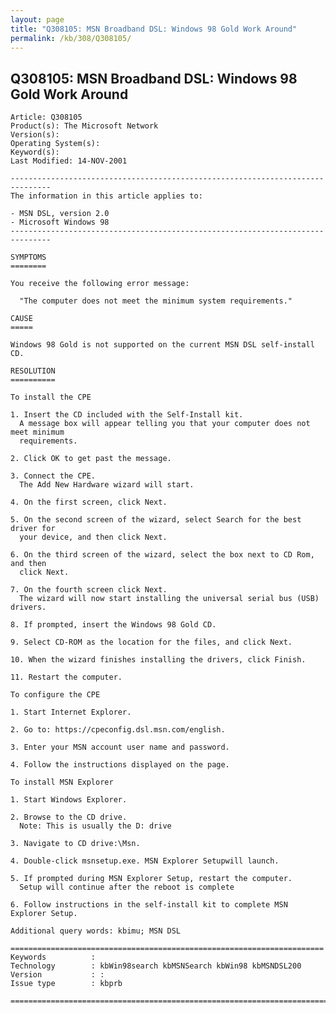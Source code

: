 ```yaml
---
layout: page
title: "Q308105: MSN Broadband DSL: Windows 98 Gold Work Around"
permalink: /kb/308/Q308105/
---
```


## Q308105: MSN Broadband DSL: Windows 98 Gold Work Around

	Article: Q308105
	Product(s): The Microsoft Network
	Version(s): 
	Operating System(s): 
	Keyword(s): 
	Last Modified: 14-NOV-2001
	
	-------------------------------------------------------------------------------
	The information in this article applies to:
	
	- MSN DSL, version 2.0 
	- Microsoft Windows 98 
	-------------------------------------------------------------------------------
	
	SYMPTOMS
	========
	
	You receive the following error message:
	
	  "The computer does not meet the minimum system requirements."
	
	CAUSE
	=====
	
	Windows 98 Gold is not supported on the current MSN DSL self-install CD.
	
	RESOLUTION
	==========
	
	To install the CPE
	
	1. Insert the CD included with the Self-Install kit.
	  A message box will appear telling you that your computer does not meet minimum
	  requirements.
	
	2. Click OK to get past the message.
	
	3. Connect the CPE.
	  The Add New Hardware wizard will start.
	
	4. On the first screen, click Next.
	
	5. On the second screen of the wizard, select Search for the best driver for
	  your device, and then click Next.
	
	6. On the third screen of the wizard, select the box next to CD Rom, and then
	  click Next.
	
	7. On the fourth screen click Next.
	  The wizard will now start installing the universal serial bus (USB) drivers.
	
	8. If prompted, insert the Windows 98 Gold CD.
	
	9. Select CD-ROM as the location for the files, and click Next.
	
	10. When the wizard finishes installing the drivers, click Finish.
	
	11. Restart the computer.
	
	To configure the CPE
	
	1. Start Internet Explorer.
	
	2. Go to: https://cpeconfig.dsl.msn.com/english.
	
	3. Enter your MSN account user name and password.
	
	4. Follow the instructions displayed on the page.
	
	To install MSN Explorer
	
	1. Start Windows Explorer.
	
	2. Browse to the CD drive.
	  Note: This is usually the D: drive
	
	3. Navigate to CD drive:\Msn.
	
	4. Double-click msnsetup.exe. MSN Explorer Setupwill launch.
	
	5. If prompted during MSN Explorer Setup, restart the computer.
	  Setup will continue after the reboot is complete
	
	6. Follow instructions in the self-install kit to complete MSN Explorer Setup.
	
	Additional query words: kbimu; MSN DSL
	
	======================================================================
	Keywords          :  
	Technology        : kbWin98search kbMSNSearch kbWin98 kbMSNDSL200
	Version           : :
	Issue type        : kbprb
	
	=============================================================================
	
